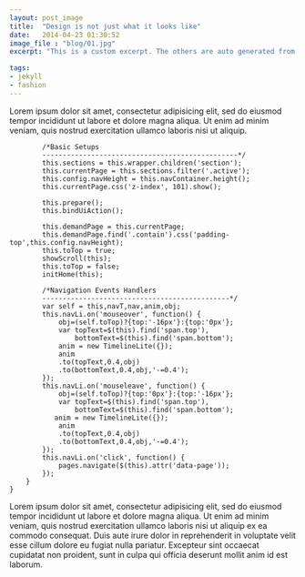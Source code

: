 ```yaml
---
layout: post_image
title:  "Design is not just what it looks like"
date:   2014-04-23 01:30:52
image_file : "blog/01.jpg"
excerpt: "This is a custom excerpt. The others are auto generated from the first paragraph of post but this one has been entered manually. Lorem ipsum dolor sit amet, consectetur adipisicing elit, sed do eiusmod tempor incididunt ut labore et dolore magna aliqua."

tags:
- jekyll
- fashion
---
```


Lorem ipsum dolor sit amet, consectetur adipisicing elit, sed do eiusmod tempor incididunt ut labore et dolore magna aliqua. Ut enim ad minim veniam, quis nostrud exercitation ullamco laboris nisi ut aliquip.


            /*Basic Setups
            ------------------------------------------------*/
            this.sections = this.wrapper.children('section');
            this.currentPage = this.sections.filter('.active');
            this.config.navHeight = this.navContainer.height();
            this.currentPage.css('z-index', 101).show();

            this.prepare();
            this.bindUiAction();

            this.demandPage = this.currentPage;
            this.demandPage.find('.contain').css('padding-top',this.config.navHeight);
            this.toTop = true;
            showScroll(this);
            this.toTop = false;
            initHome(this);

            /*Navigation Events Handlers
            ----------------------------------------------*/
            var self = this,navT,nav,anim,obj;
            this.navLi.on('mouseover', function() {
                obj=(self.toTop)?{top:'-16px'}:{top:'0px'};
                var topText=$(this).find('span.top'),
                    bottomText=$(this).find('span.bottom');
                anim = new TimelineLite({});
                anim
                .to(topText,0.4,obj)
                .to(bottomText,0.4,obj,'-=0.4');
            });
            this.navLi.on('mouseleave', function() {
                obj=(self.toTop)?{top:'0px'}:{top:'-16px'};
                var topText=$(this).find('span.top'),
                    bottomText=$(this).find('span.bottom');
               anim = new TimelineLite({});
                anim
                .to(topText,0.4,obj)
                .to(bottomText,0.4,obj,'-=0.4');
            });
            this.navLi.on('click', function() {
                pages.navigate($(this).attr('data-page'));
            });
        }
    }


Lorem ipsum dolor sit amet, consectetur adipisicing elit, sed do eiusmod tempor incididunt ut labore et dolore magna aliqua. Ut enim ad minim veniam, quis nostrud exercitation ullamco laboris nisi ut aliquip ex ea commodo consequat. Duis aute irure dolor in reprehenderit in voluptate velit esse cillum dolore eu fugiat nulla pariatur. Excepteur sint occaecat cupidatat non proident, sunt in culpa qui officia deserunt mollit anim id est laborum.